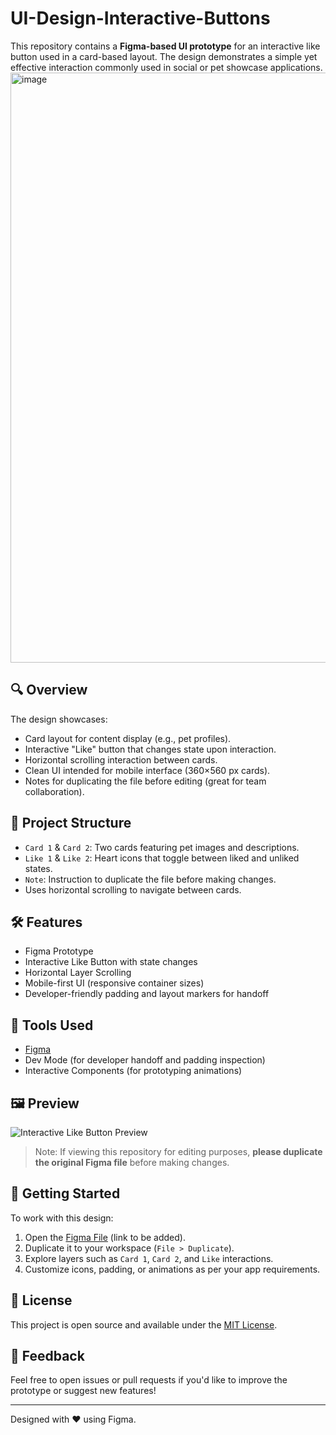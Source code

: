 # UI-Design-Interactive-Buttons

This repository contains a **Figma-based UI prototype** for an interactive like button used in a card-based layout. The design demonstrates a simple yet effective interaction commonly used in social or pet showcase applications.
<img width="944" alt="image" src="https://github.com/user-attachments/assets/cc17086a-06ac-484a-82a7-ecb8ee72c5c7" />

## 🔍 Overview

The design showcases:
- Card layout for content display (e.g., pet profiles).
- Interactive "Like" button that changes state upon interaction.
- Horizontal scrolling interaction between cards.
- Clean UI intended for mobile interface (360×560 px cards).
- Notes for duplicating the file before editing (great for team collaboration).

## 📁 Project Structure

- `Card 1` & `Card 2`: Two cards featuring pet images and descriptions.
- `Like 1` & `Like 2`: Heart icons that toggle between liked and unliked states.
- `Note`: Instruction to duplicate the file before making changes.
- Uses horizontal scrolling to navigate between cards.

## 🛠️ Features

- Figma Prototype
- Interactive Like Button with state changes
- Horizontal Layer Scrolling
- Mobile-first UI (responsive container sizes)
- Developer-friendly padding and layout markers for handoff

## 🧰 Tools Used

- [Figma](https://figma.com/)
- Dev Mode (for developer handoff and padding inspection)
- Interactive Components (for prototyping animations)

## 🖼️ Preview

![Interactive Like Button Preview](./assets/interactive-like-button-preview.png)

> Note: If viewing this repository for editing purposes, **please duplicate the original Figma file** before making changes.

## 🚀 Getting Started

To work with this design:

1. Open the [Figma File](#) (link to be added).
2. Duplicate it to your workspace (`File > Duplicate`).
3. Explore layers such as `Card 1`, `Card 2`, and `Like` interactions.
4. Customize icons, padding, or animations as per your app requirements.

## 📜 License

This project is open source and available under the [MIT License](LICENSE).

## 💬 Feedback

Feel free to open issues or pull requests if you'd like to improve the prototype or suggest new features!

---

Designed with ❤️ using Figma.
